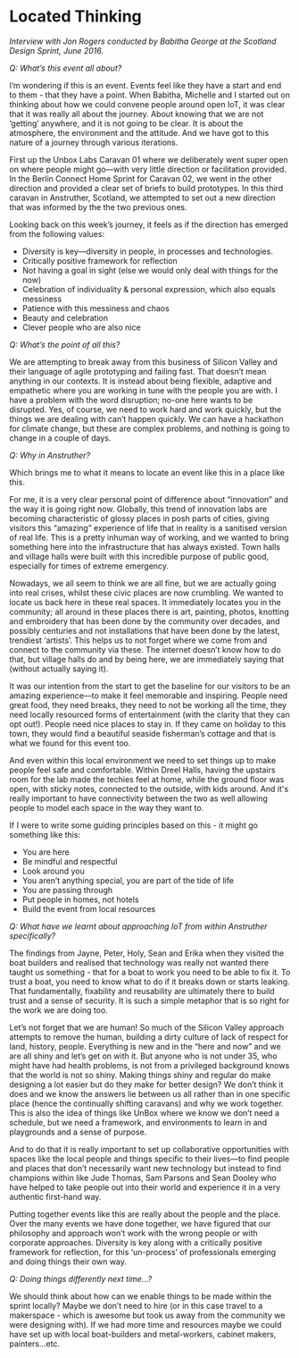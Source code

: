 # Located Thinking

*Interview with Jon Rogers conducted by Babitha George at the Scotland Design Sprint, June 2016.*

*Q: What’s this event all about?*

I’m wondering if this is an event. Events feel like they have a start and end to them - that they have a point. When Babitha, Michelle and I started out on thinking about how we could convene people around open IoT, it was clear that it was really all about the journey. About knowing that we are not ‘getting’ anywhere, and it is not going to be clear. It is about the atmosphere, the environment and the attitude. And we have got to this nature of a journey through various iterations. 

First up the Unbox Labs Caravan 01 where we deliberately went super open on where people might go—with very little direction or facilitation provided. In the Berlin Connect Home Sprint for Caravan 02, we went in the other direction and provided a clear set of briefs to build prototypes. In this third caravan in Anstruther, Scotland, we attempted to set out a new direction that was informed by the the two previous ones. 

Looking back on this week’s journey, it feels as if the direction has emerged from the following values:

* Diversity is key—diversity in people, in processes and technologies. 
* Critically positive framework for reflection
* Not having a goal in sight (else we would only deal with things for the now)
* Celebration of individuality & personal expression, which also equals messiness
* Patience with this messiness and chaos
* Beauty and celebration 
* Clever people who are also nice


*Q: What’s the point of all this?*
 
We are attempting to break away from this business of Silicon Valley and their language of agile prototyping and failing fast. That doesn’t mean anything in our contexts. It is instead about being flexible, adaptive and empathetic where you are working in tune with the people you are with. I have a problem with the word disruption; no-one here wants to be disrupted. Yes, of course, we need to work hard and work quickly, but the things we are dealing with can’t happen quickly. We can have a hackathon for climate change, but these are complex problems, and nothing is going to change in a couple of days. 


*Q: Why in Anstruther?*

Which brings me to what it means to locate an event like this in a place like this. 

For me, it is a very clear personal point of difference about “innovation” and the way it is going right now. Globally, this trend of innovation labs are becoming characteristic of glossy places in posh parts of cities, giving visitors this “amazing” experience of life that in reality is a sanitised version of real life. This is a pretty inhuman way of working, and we wanted to bring something here into the infrastructure that has always existed. Town halls and village halls were built with this incredible purpose of public good, especially for times of extreme emergency. 

Nowadays, we all seem to think we are all fine, but we are actually going into real crises, whilst these civic places are now crumbling. We wanted to locate us back here in these real spaces. It immediately locates you in the community; all around in these places there is art, painting, photos, knotting and embroidery that has been done by the community over decades, and possibly centuries and not installations that have been done by the latest, trendiest ‘artists’. This helps us to not forget where we come from and connect to the community via these. The internet doesn’t know how to do that, but village halls do and by being here, we are immediately saying that (without actually saying it). 

It was our intention from the start to get the baseline for our visitors to be an amazing experience—to make it feel memorable and inspiring. People need great food, they need breaks, they need to not be working all the time, they need locally resourced forms of entertainment (with the clarity that they can opt out!). People need nice places to stay in. If they came on holiday to this town, they would find a beautiful seaside fisherman’s cottage and that is what we found for this event too.

And even within this local environment we need to set things up to make people feel safe and comfortable. Within Dreel Halls, having the upstairs room for the lab made the techies feel at home, while the ground floor was open, with sticky notes, connected to the outside, with kids around. And it's really important to have connectivity between the two as well allowing people to model each space in the way they want to. 

If I were to write some guiding principles based on this - it might go something like this:

* You are here
* Be mindful and respectful 
* Look around you
* You aren’t anything special, you are part of the tide of life
* You are passing through
* Put people in homes, not hotels
* Build the event from local resources 


*Q: What have we learnt about approaching IoT from within Anstruther specifically?*

The findings from Jayne, Peter, Holy, Sean and Erika when they visited the boat builders and realised that technology was really not wanted there taught us something - that for a boat to work you need to be able to fix it. To trust a boat, you need to know what to do if it breaks down or starts leaking. That fundamentally, fixability and reusability are ultimately there to build trust and a sense of security. It is such a simple metaphor that is so right for the work we are doing too. 

Let’s not forget that we are human! So much of the Silicon Valley approach attempts to remove the human, building a dirty culture of lack of respect for land, history, people. Everything is new and in the “here and now” and we are all shiny and let’s get on with it. But anyone who is not under 35, who might have had health problems, is not from a privileged background knows that the world is not so shiny. Making things shiny and regular do make designing a lot easier but do they make for better design? We don’t think it does and we know the answers lie between us all rather than in one specific place (hence the continually shifting caravans) and why we work together. This is also the idea of things like UnBox where we know we don’t need a schedule, but we need a framework, and environments to learn in and playgrounds and a sense of purpose. 

And to do that it is really important to set up collaborative opportunities with spaces like the local people  and things specific to their lives—to find people and places that don’t necessarily want new technology but instead to find champions within like Jude Thomas, Sam Parsons and Sean Dooley who have helped to take people out into their world and experience it in a very authentic first-hand way. 

Putting together events like this are really about the people and the place. Over the many events we have done together, we have figured that our philosophy and approach won’t work with the wrong people or with corporate approaches. Diversity is key along with a critically positive framework for reflection, for this ‘un-process’ of professionals emerging and doing things their own way. 

*Q: Doing things differently next time…?* 

We should think about how can we enable things to be made within the sprint locally? Maybe we don’t need to hire (or in this case travel to a makerspace - which is awesome but took us away from the community we were designing with). If we had more time and resources maybe we could have set up with local boat-builders and metal-workers, cabinet makers, painters...etc.